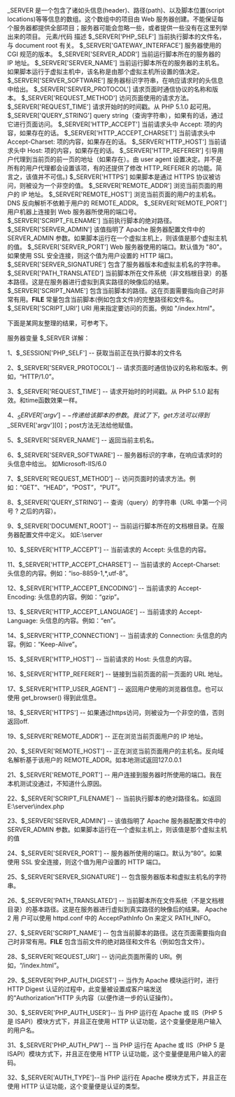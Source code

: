 _SERVER 是一个包含了诸如头信息(header)、路径(path)、以及脚本位置(script locations)等等信息的数组。这个数组中的项目由 Web 服务器创建。不能保证每个服务器都提供全部项目；服务器可能会忽略一些，或者提供一些没有在这里列举出来的项目。
元素/代码 	描述
$_SERVER['PHP_SELF'] 	当前执行脚本的文件名，与 document root 有关。
$_SERVER['GATEWAY_INTERFACE'] 	服务器使用的 CGI 规范的版本。
$_SERVER['SERVER_ADDR'] 	当前运行脚本所在的服务器的 IP 地址。
$_SERVER['SERVER_NAME'] 	当前运行脚本所在的服务器的主机名。如果脚本运行于虚拟主机中，该名称是由那个虚拟主机所设置的值决定。
$_SERVER['SERVER_SOFTWARE'] 	服务器标识字符串，在响应请求时的头信息中给出。
$_SERVER['SERVER_PROTOCOL'] 	请求页面时通信协议的名称和版本。
$_SERVER['REQUEST_METHOD'] 	访问页面使用的请求方法。
$_SERVER['REQUEST_TIME'] 	请求开始时的时间戳。从 PHP 5.1.0 起可用。
$_SERVER['QUERY_STRING'] 	query string（查询字符串），如果有的话，通过它进行页面访问。
$_SERVER['HTTP_ACCEPT'] 	当前请求头中 Accept: 项的内容，如果存在的话。
$_SERVER['HTTP_ACCEPT_CHARSET'] 	当前请求头中 Accept-Charset: 项的内容，如果存在的话。
$_SERVER['HTTP_HOST'] 	当前请求头中 Host: 项的内容，如果存在的话。
$_SERVER['HTTP_REFERER'] 	引导用户代理到当前页的前一页的地址（如果存在）。由 user agent 设置决定。并不是所有的用户代理都会设置该项，有的还提供了修改 HTTP_REFERER 的功能。简言之，该值并不可信。)
$_SERVER['HTTPS'] 	如果脚本是通过 HTTPS 协议被访问，则被设为一个非空的值。
$_SERVER['REMOTE_ADDR'] 	浏览当前页面的用户的 IP 地址。
$_SERVER['REMOTE_HOST'] 	浏览当前页面的用户的主机名。DNS 反向解析不依赖于用户的 REMOTE_ADDR。
$_SERVER['REMOTE_PORT'] 	用户机器上连接到 Web 服务器所使用的端口号。
$_SERVER['SCRIPT_FILENAME'] 	当前执行脚本的绝对路径。
$_SERVER['SERVER_ADMIN'] 	该值指明了 Apache 服务器配置文件中的 SERVER_ADMIN 参数。如果脚本运行在一个虚拟主机上，则该值是那个虚拟主机的值。
$_SERVER['SERVER_PORT'] 	Web 服务器使用的端口。默认值为 "80"。如果使用 SSL 安全连接，则这个值为用户设置的 HTTP 端口。
$_SERVER['SERVER_SIGNATURE'] 	包含了服务器版本和虚拟主机名的字符串。
$_SERVER['PATH_TRANSLATED'] 	当前脚本所在文件系统（非文档根目录）的基本路径。这是在服务器进行虚拟到真实路径的映像后的结果。
$_SERVER['SCRIPT_NAME'] 	包含当前脚本的路径。这在页面需要指向自己时非常有用。__FILE__ 常量包含当前脚本(例如包含文件)的完整路径和文件名。
$_SERVER['SCRIPT_URI'] 	URI 用来指定要访问的页面。例如 "/index.html"。

 

下面是某网友整理的结果，可参考下。

服务器变量 $_SERVER 详解：

1、$_SESSION['PHP_SELF'] -- 获取当前正在执行脚本的文件名

2、$_SERVER['SERVER_PROTOCOL'] -- 请求页面时通信协议的名称和版本。例如，“HTTP/1.0”。

3、$_SERVER['REQUEST_TIME'] -- 请求开始时的时间戳。从 PHP 5.1.0 起有效。和time函数效果一样。

4、$_SERVER['argv'] -- 传递给该脚本的参数。我试了下，get方法可以得到$_SERVER['argv'][0]；post方法无法给他赋值。

5、$_SERVER['SERVER_NAME'] -- 返回当前主机名。

6、$_SERVER['SERVER_SOFTWARE'] -- 服务器标识的字串，在响应请求时的头信息中给出。 如Microsoft-IIS/6.0

7、$_SERVER['REQUEST_METHOD'] -- 访问页面时的请求方法。例如：“GET”、“HEAD”，“POST”，“PUT”。

8、$_SERVER['QUERY_STRING'] -- 查询（query）的字符串（URL 中第一个问号 ? 之后的内容）。

9、$_SERVER['DOCUMENT_ROOT'] -- 当前运行脚本所在的文档根目录。在服务器配置文件中定义。 如E:\server

10、$_SERVER['HTTP_ACCEPT'] -- 当前请求的 Accept: 头信息的内容。

11、$_SERVER['HTTP_ACCEPT_CHARSET'] -- 当前请求的 Accept-Charset: 头信息的内容。例如：“iso-8859-1,*,utf-8”。

12、$_SERVER['HTTP_ACCEPT_ENCODING'] -- 当前请求的 Accept-Encoding: 头信息的内容。例如：“gzip”。

13、$_SERVER['HTTP_ACCEPT_LANGUAGE'] -- 当前请求的 Accept-Language: 头信息的内容。例如：“en”。

14、$_SERVER['HTTP_CONNECTION'] -- 当前请求的 Connection: 头信息的内容。例如：“Keep-Alive”。

15、$_SERVER['HTTP_HOST'] -- 当前请求的 Host: 头信息的内容。

16、$_SERVER['HTTP_REFERER'] -- 链接到当前页面的前一页面的 URL 地址。

17、$_SERVER['HTTP_USER_AGENT'] -- 返回用户使用的浏览器信息。也可以使用 get_browser() 得到此信息。

18、$_SERVER['HTTPS'] -- 如果通过https访问，则被设为一个非空的值，否则返回off.

19、$_SERVER['REMOTE_ADDR'] -- 正在浏览当前页面用户的 IP 地址。

20、$_SERVER['REMOTE_HOST'] -- 正在浏览当前页面用户的主机名。反向域名解析基于该用户的 REMOTE_ADDR。如本地测试返回127.0.0.1

21、$_SERVER['REMOTE_PORT'] -- 用户连接到服务器时所使用的端口。我在本机测试没通过，不知道什么原因。

22、$_SERVER['SCRIPT_FILENAME'] -- 当前执行脚本的绝对路径名。如返回E:\server\index.php

23、$_SERVER['SERVER_ADMIN'] -- 该值指明了 Apache 服务器配置文件中的 SERVER_ADMIN 参数。如果脚本运行在一个虚拟主机上，则该值是那个虚拟主机的值

24、$_SERVER['SERVER_PORT'] -- 服务器所使用的端口。默认为“80”。如果使用 SSL 安全连接，则这个值为用户设置的 HTTP 端口。

25、$_SERVER['SERVER_SIGNATURE'] -- 包含服务器版本和虚拟主机名的字符串。

26、$_SERVER['PATH_TRANSLATED'] -- 当前脚本所在文件系统（不是文档根目录）的基本路径。这是在服务器进行虚拟到真实路径的映像后的结果。 Apache 2 用 户可以使用 httpd.conf 中的 AcceptPathInfo On 来定义 PATH_INFO。

27、$_SERVER['SCRIPT_NAME'] -- 包含当前脚本的路径。这在页面需要指向自己时非常有用。__FILE__ 包含当前文件的绝对路径和文件名（例如包含文件）。

28、$_SERVER['REQUEST_URI'] -- 访问此页面所需的 URI。例如，“/index.html”。

29、$_SERVER['PHP_AUTH_DIGEST'] -- 当作为 Apache 模块运行时，进行 HTTP Digest 认证的过程中，此变量被设置成客户端发送的“Authorization”HTTP 头内容（以便作进一步的认证操作）。

30、$_SERVER['PHP_AUTH_USER']-- 当 PHP 运行在 Apache 或 IIS（PHP 5 是 ISAPI）模块方式下，并且正在使用 HTTP 认证功能，这个变量便是用户输入的用户名。

31、$_SERVER['PHP_AUTH_PW'] -- 当 PHP 运行在 Apache 或 IIS（PHP 5 是 ISAPI）模块方式下，并且正在使用 HTTP 认证功能，这个变量便是用户输入的密码。

32、$_SERVER['AUTH_TYPE']--当 PHP 运行在 Apache 模块方式下，并且正在使用 HTTP 认证功能，这个变量便是认证的类型。